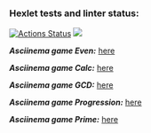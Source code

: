 ### Hexlet tests and linter status:
[![Actions Status](https://github.com/DrAculaJD/java-project-61/workflows/hexlet-check/badge.svg)](https://github.com/DrAculaJD/java-project-61/actions)
<a href="https://codeclimate.com/github/DrAculaJD/java-project-61/maintainability"><img src="https://api.codeclimate.com/v1/badges/1586163354d2ee34e373/maintainability" /></a>

***Asciinema game Even:***
[here](https://asciinema.org/a/561679)

***Asciinema game Calc:***
[here](https://asciinema.org/a/561771)

***Asciinema game GCD:***
[here](https://asciinema.org/a/561796)

***Asciinema game Progression:***
[here](https://asciinema.org/a/562260)

***Asciinema game Prime:***
[here](https://asciinema.org/a/562309)
